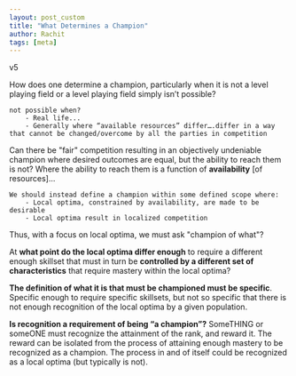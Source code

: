 ```yaml
---
layout: post_custom
title: "What Determines a Champion"
author: Rachit 
tags: [meta]
---
```

v5

How does one determine a champion, particularly when it is not a level playing field or a level playing field simply isn’t possible?
    
    not possible when?
        - Real life...
        - Generally where “available resources” differ….differ in a way that cannot be changed/overcome by all the parties in competition

Can there be "fair" competition resulting in an objectively undeniable champion where desired outcomes are equal, but the ability to reach them is not? Where the ability to reach them is a function of **availability** [of resources]...

    We should instead define a champion within some defined scope where:
        - Local optima, constrained by availability, are made to be desirable 
        - Local optima result in localized competition 

Thus, with a focus on local optima, we must ask "champion of what"? 

At **what point do the local optima differ enough** to require a different enough skillset that must in turn be **controlled by a different set of characteristics** that require mastery within the local optima? 

**The definition of what it is that must be championed must be specific**. Specific enough to require specific skillsets, but not so specific that there is not enough recognition of the local optima by a given population. 

**Is recognition a requirement of being “a champion”?** SomeTHING or someONE must recognize the attainment of the rank, and reward it. The reward can be isolated from the process of attaining enough mastery to be recognized as a champion. The process in and of itself could be recognized as a local optima (but typically is not). 